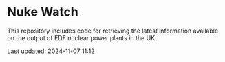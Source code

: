 # Nuke Watch

This repository includes code for retrieving the latest information available on the output of EDF nuclear power plants in the UK.

Last updated: 2024-11-07 11:12